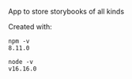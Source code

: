 App to store storybooks of all kinds

Created with:

```
npm -v
8.11.0
```

```
node -v
v16.16.0
```
